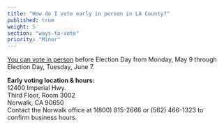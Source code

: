 ```yaml
---
title: "How do I vote early in person in LA County?"
published: true
weight: 5
section: "ways-to-vote"
priority: "Minor"
---
```


[You can vote in person](https://www.lavote.net/home/voting-elections/voting-options/early-voting) before Election Day from Monday, May 9 through Election Day, Tuesday, June 7.  

**Early voting location & hours:**  
	12400 Imperial Hwy.  
	Third Floor, Room 3002  
	Norwalk, CA 90650  
	Contact the Norwalk office at 1(800) 815-2666 or (562) 466-1323 to confirm business hours.  
